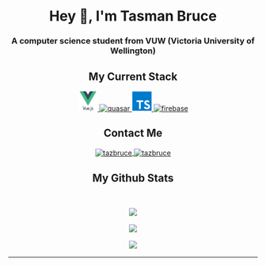 <p align="center">
 <h1 align="center">Hey 👋, I'm Tasman Bruce</h1>
 <h3 align="center">A computer science student from VUW (Victoria University of Wellington)</h3>
</p align="center">

<!-- <p align="center">
Looking to start my career as an entry-level software engineer with a reputed company that aims for well-documented test-driven development. Skilled in design and integration with intuitive problem-solving skills. Proficient in Java, C#, Python, Javascript, and SQL alongside Web Frameworks such as VueJS, Angular and many more. Strong ability to translate business requirements into technical solutions. Passionate about implementing and launching new projects with a team of like-minded individuals.
</p>   -->

<h2 align="center">My Current Stack</h2>
<p align="center">
<a href="https://vuejs.org/" target="_blank" rel="noreferrer"> <img src="https://raw.githubusercontent.com/devicons/devicon/master/icons/vuejs/vuejs-original-wordmark.svg" alt="vuejs" width="40" height="40"/> </a> 
<a href="https://quasar.dev/" target="_blank" rel="noreferrer"> <img src="https://cdn.quasar.dev/logo/svg/quasar-logo.svg" alt="quasar" width="40" height="40"/> </a>
<a href="https://www.typescriptlang.org/" target="_blank" rel="noreferrer"> <img src="https://raw.githubusercontent.com/devicons/devicon/master/icons/typescript/typescript-original.svg" alt="typescript" width="40" height="40"/> </a>
<a href="https://firebase.google.com/" target="_blank" rel="noreferrer"> <img src="https://www.vectorlogo.zone/logos/firebase/firebase-icon.svg" alt="firebase" width="40" height="40"/> </a>
</p>
<h2 align="center">Contact Me</h2>

<p align="center">
<a href="mailto: tasmanbrucework@gmail.com">
 <img align="center" src="https://upload.wikimedia.org/wikipedia/commons/7/7e/Gmail_icon_%282020%29.svg" alt="tazbruce" height="30" width="40"/>
</a>
<a href="https://www.linkedin.com/in/tazbruce/">
<img align="center" src="https://raw.githubusercontent.com/rahuldkjain/github-profile-readme-generator/master/src/images/icons/Social/linked-in-alt.svg" alt="tazbruce" height="30" width="40" />
</a>
</p>



<h2 align="center">
  My Github Stats
</h2>
 
<br>

<p align = "center">
  <img  src = "https://github-readme-stats.vercel.app/api?username=TazBruce&show_icons=true&theme=radical&line_height=27">
</p>

<p align = "center">
   <img src = "https://github-readme-stats.vercel.app/api/top-langs/?username=TazBruce&hide=html,css,java,shaderlab,kotlin,hlsl&theme=radical">
</p>
 
<p align = "center">
 <img  src="https://github-readme-streak-stats.herokuapp.com/?user=TazBruce&show_icons=true&locale=en&layout=compact&theme=radical&line_height=0" />
</p> 
<hr>

